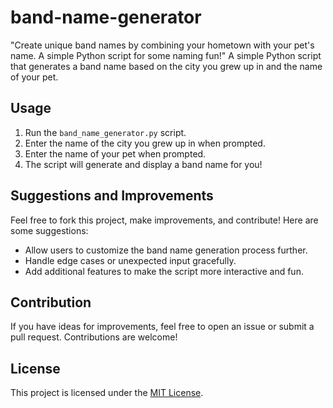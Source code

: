 # band-name-generator
"Create unique band names by combining your hometown with your pet's name. A simple Python script for some naming fun!"
A simple Python script that generates a band name based on the city you grew up in and the name of your pet.

## Usage

1. Run the `band_name_generator.py` script.
2. Enter the name of the city you grew up in when prompted.
3. Enter the name of your pet when prompted.
4. The script will generate and display a band name for you!

## Suggestions and Improvements

Feel free to fork this project, make improvements, and contribute! Here are some suggestions:

- Allow users to customize the band name generation process further.
- Handle edge cases or unexpected input gracefully.
- Add additional features to make the script more interactive and fun.

## Contribution

If you have ideas for improvements, feel free to open an issue or submit a pull request. Contributions are welcome!

## License

This project is licensed under the [MIT License](LICENSE).
